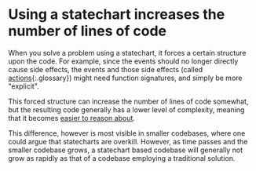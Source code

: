# Using a statechart increases the number of lines of code

When you solve a problem using a statechart, it forces a certain structure upon the code.  For example, since the events should no longer directly cause side effects, the events and those side effects (called [actions](glossary/action.html){:.glossary}) might need function signatures, and simply be more "explicit".

This forced structure can increase the number of lines of code somewhat, but the resulting code generally has a lower level of complexity, meaning that it becomes [easier to reason about](benefit-reason-about-code.html).

This difference, however is most visible in smaller codebases, where one could argue that statecharts are overkill.  However, as time passes and the smaller codebase grows, a statechart based codebase will generally not grow as rapidly as that of a codebase employing a traditional solution.
